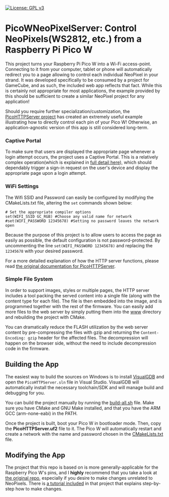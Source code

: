 [![License: GPL v3](https://img.shields.io/badge/License-GPLv3-blue.svg)](LICENSE)

# PicoWNeoPixelServer: Control NeoPixels(WS2812, etc.) from a Raspberry Pi Pico W

This project turns your Raspberry Pi Pico W into a Wi-Fi access-point. Connecting to it from your computer, tablet or phone will automatically redirect you to a page allowing to control each individual NeoPixel in your strand. It was developed specifically to be consumed by a project for GameCube, and as such, the included web app reflects that fact. While this is certainly not appropriate for most applications, the example provided by this should be sufficient to create a similar NeoPixel project for any application!

Should you require further specialization/customization, the [PicoHTTPServer project](https://github.com/sysprogs/PicoHTTPServer) has created an extremely useful example illustrating how to directly control each pin of your Pico W! Otherwise, an application-agnostic version of this app is still considered long-term.

### Captive Portal
To make sure that users are displayed the appropriate page whenever a login attempt occurs, the project uses a Captive Portal. This is a relatively complex operation(which is explained in [full detail here](https://github.com/sysprogs/PicoHTTPServer)), which should dependably trigger a sign-in request on the user's device and display the appropriate page upon a login attempt.


### WiFi Settings

The Wifi SSID and Password can easily be configured by modifying the CMakeLists.txt file, altering the `set` commands shown below:
````
# Set the appropriate compiler options
set(WIFI_SSID GC_RGB) #Choose any valid name for network
#set(WIFI_PASSWORD 12345678) #Setting no password leaves the network open
````
Because the purpose of this project is to allow users to access the page as easily as possible, the default configuration is not password-protected. By uncommenting the line `set(WIFI_PASSWORD 12345678)` and replacing the `12345678` with your desired password.

For a more detailed explanation of how the HTTP server functions, please read [the original documentation for PicoHTTPServer](https://github.com/sysprogs/PicoHTTPServer).

### Simple File System

In order to support images, styles or multiple pages, the HTTP server includes a tool packing the served content into a single file (along with the content type for each file). The file is then embedded into the image, and is programmed together with the rest of the firmware. You can easily add more files to the web server by simply putting them into the [www](www) directory and rebuilding the project with CMake.

You can dramatically reduce the FLASH utilization by the web server content by pre-compressing the files with gzip and returning the `Content-Encoding: gzip` header for the affected files. The decompression will happen on the browser side, without the need to include decompression code in the firmware.

## Building the App

The easiest way to build the sources on Windows is to install [VisualGDB](https://visualgdb.com/) and open the `PicoHTTPServer.sln` file in Visual Studio. VisualGDB will automatically install the necessary toolchain/SDK and will manage build and debugging for you.

You can build the project manually by running the [build-all.sh](build-all.sh) file. Make sure you have CMake and GNU Make installed, and that you have the ARM GCC (arm-none-eabi) in the PATH.

Once the project is built, boot your Pico W in bootloader mode. Then, copy the **PicoHTTPServer.uf2** file to it. The Pico W will automatically restart and create a network with the name and password chosen in the [CMakeLists.txt](/PicoHTTPServer/CMakeLists.txt) file.

## Modifying the App

The project that this repo is based on is more generally-applicable for the Raspberry Pico W's pins, and I **highly** recommend that you take a look at [the original repo](https://github.com/sysprogs/PicoHTTPServer), especially if you desire to make changes unrelated to NeoPixels. There is [a tutorial included](https://visualgdb.com/tutorials/raspberry/pico_w/http/) in that project that explains step-by-step how to make changes.
